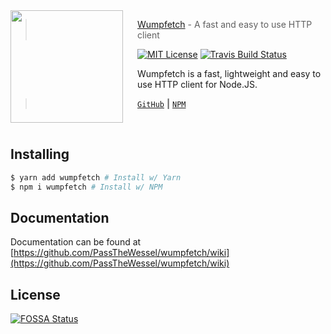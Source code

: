 <img src="https://wessel.meek.moe/wumpfetch/logo.svg" align="left" width="180px" height="180px"/>
<img align="left" width="0" height="192px" hspace="10"/>

> <a href="https://github.com/PassTheWessel/wumpfetch">Wumpfetch</a> - A fast and easy to use HTTP client

[![MIT License](https://img.shields.io/badge/license-MIT-007EC7.svg?style=flat-square)](/LICENSE) [![Travis Build Status](https://img.shields.io/travis/com/PassTheWessel/wumpfetch.svg?style=flat-square)](https://travis-ci.com/PassTheWessel/wumpfetch)


Wumpfetch is a fast, lightweight and easy to use HTTP client for Node.JS. 

> [`GitHub`](https://github.com/PassTheWessel/wumpfetch) **|** [`NPM`](https://npmjs.com/package/wumpfetch)

<br>

## Installing
```sh
$ yarn add wumpfetch # Install w/ Yarn
$ npm i wumpfetch # Install w/ NPM
```

## Documentation
Documentation can be found at [https://github.com/PassTheWessel/wumpfetch/wiki](https://github.com/PassTheWessel/wumpfetch/wiki)

## License
[![FOSSA Status](https://app.fossa.io/api/projects/git%2Bgithub.com%2FPassTheWessel%2Fwumpfetch.svg?type=large)](https://app.fossa.io/projects/git%2Bgithub.com%2FPassTheWessel%2Fwumpfetch?ref=badge_large)
